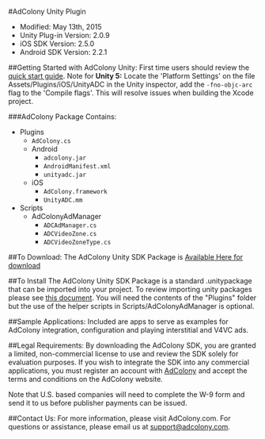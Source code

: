 #AdColony Unity Plugin
* Modified: May 13th, 2015
* Unity Plug-in Version: 2.0.9
* iOS SDK Version: 2.5.0
* Android SDK Version: 2.2.1

##Getting Started with AdColony Unity:
First time users should review the [quick start guide](https://github.com/AdColony/AdColony-Unity-SDK/wiki).
Note for **Unity 5:**
Locate the 'Platform Settings' on the file Assets/Plugins/iOS/UnityADC in the Unity inspector, add the `-fno-objc-arc` flag to the 'Compile flags'. This will resolve issues when building the Xcode project.

###AdColony Package Contains:
* Plugins
  * `AdColony.cs`
  * Android
    * `adcolony.jar`
    * `AndroidManifest.xml`
    * `unityadc.jar`
  * iOS
    * `AdColony.framework`
    * `UnityADC.mm`
* Scripts
  * AdColonyAdManager
    * `ADCAdManager.cs`
    * `ADCVideoZone.cs`
    * `ADCVideoZoneType.cs`

##To Download:
The AdColony Unity SDK Package is [Available Here for download](https://github.com/AdColony/AdColony-Unity-SDK/raw/master/Packages/adcolony.unitypackage)

##To Install
The AdColony Unity SDK Package is a standard .unitypackage that can be imported into your project.
To review importing unity packages please see [this document](http://docs.unity3d.com/Manual/HOWTO-exportpackage.html).  You will need the contents of the "Plugins" folder but the use of the helper scripts in Scripts/AdColonyAdManager is optional.

##Sample Applications:
Included are apps to serve as examples for AdColony integration, configuration and playing interstitial and V4VC ads.

##Legal Requirements:
By downloading the AdColony SDK, you are granted a limited, non-commercial license to use and review the SDK solely for evaluation purposes.  If you wish to integrate the SDK into any commercial applications, you must register an account with [AdColony](https://clients.adcolony.com/signup) and accept the terms and conditions on the AdColony website.

Note that U.S. based companies will need to complete the W-9 form and send it to us before publisher payments can be issued.

##Contact Us:
For more information, please visit AdColony.com. For questions or assistance, please email us at support@adcolony.com.


